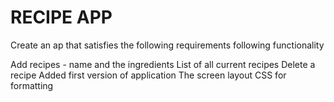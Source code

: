 # RECIPE APP
Create an ap that satisfies the following requirements following functionality

Add recipes - name and the ingredients
List of all current recipes
Delete a recipe
Added first version of application
The screen layout
CSS for formatting